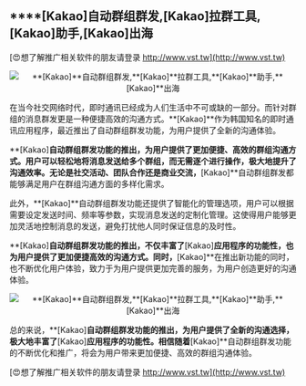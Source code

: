 ## ****[Kakao]**自动群组群发,**[Kakao]**拉群工具,**[Kakao]**助手,**[Kakao]**出海**

[😍想了解推广相关软件的朋友请登录 http://www.vst.tw](http://www.vst.tw)

 <center><img src="https://vst.tw/MP4/tuiguang/png/7.png" alt="**[Kakao]**自动群组群发,**[Kakao]**拉群工具,**[Kakao]**助手,**[Kakao]**出海"></center>

在当今社交网络时代，即时通讯已经成为人们生活中不可或缺的一部分。而针对群组的消息群发更是一种便捷高效的沟通方式。**[Kakao]**作为韩国知名的即时通讯应用程序，最近推出了自动群组群发功能，为用户提供了全新的沟通体验。

**[Kakao]**自动群组群发功能的推出，为用户提供了更加便捷、高效的群组沟通方式。用户可以轻松地将消息发送给多个群组，而无需逐个进行操作，极大地提升了沟通效率。无论是社交活动、团队合作还是商业交流，**[Kakao]**自动群组群发都能够满足用户在群组沟通方面的多样化需求。

此外，**[Kakao]**自动群组群发功能还提供了智能化的管理选项，用户可以根据需要设定发送时间、频率等参数，实现消息发送的定制化管理。这使得用户能够更加灵活地控制消息的发送，避免打扰他人同时保证信息的及时性。

**[Kakao]**自动群组群发功能的推出，不仅丰富了**[Kakao]**应用程序的功能性，也为用户提供了更加便捷高效的沟通方式。同时，**[Kakao]**在推出新功能的同时，也不断优化用户体验，致力于为用户提供更加完善的服务，为用户创造更好的沟通体验。

 <center><img src="https://vst.tw/MP4/tuiguang/png/5.png" alt="**[Kakao]**自动群组群发,**[Kakao]**拉群工具,**[Kakao]**助手,**[Kakao]**出海"></center>

总的来说，**[Kakao]**自动群组群发功能的推出，为用户提供了全新的沟通选择，极大地丰富了**[Kakao]**应用程序的功能性。相信随着**[Kakao]**自动群组群发功能的不断优化和推广，将会为用户带来更加便捷、高效的群组沟通体验。

[😍想了解推广相关软件的朋友请登录 http://www.vst.tw](http://www.vst.tw)



